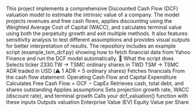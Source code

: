 This project implements a comprehensive Discounted Cash Flow (DCF) valuation model to estimate the intrinsic value of a company.
The model projects revenues and free cash flows, applies discounting using the Weighted Average Cost of Capital (WACC), and calculates terminal value using both the perpetuity growth and exit multiple methods.
It also features sensitivity analysis to test different assumptions and provides visual outputs for better interpretation of results.
The repository includes an example script (example_tsm_dcf.py) showing how to fetch financial data from Yahoo Finance and run the DCF model automatically.
🔎 What the script does
Selects ticker
2330.TW → TSMC ordinary shares in TWD
TSM → TSMC ADR traded in USD (⚠️ 1 ADR = 5 ordinary shares)
Fetches financials
From the cash flow statement: Operating Cash Flow and Capital Expenditure
Calculates Free Cash Flow = OCF − CapEx
Retrieves cash, total debt, and shares outstanding
Applies assumptions
Sets projection growth rate, WACC (discount rate), and terminal growth
Calls your dcf_valuation() function with these inputs
Outputs valuation
Enterprise Value (EV)
Equity Value per Share
